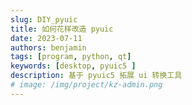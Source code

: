 ```yaml
---
slug: DIY_pyuic
title: 如何花样改造 pyuic
date: 2023-07-11
authors: benjamin
tags: [program, python, qt]
keywords: [desktop, pyuic5 ]
description: 基于 pyuic5 拓展 ui 转换工具
# image: /img/project/kz-admin.png
---
```

<!-- truncate -->

